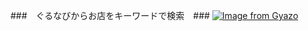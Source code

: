 ###　ぐるなびからお店をキーワードで検索　###
[![Image from Gyazo](https://i.gyazo.com/3d0ee91131c18487d1cae0a6725b6451.gif)](https://gyazo.com/3d0ee91131c18487d1cae0a6725b6451)